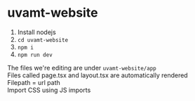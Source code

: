 # uvamt-website
1. Install nodejs
2. `cd uvamt-website`
3. `npm i`
4. `npm run dev`

The files we're editing are under `uvamt-website/app` \
Files called page.tsx and layout.tsx are automatically rendered \
Filepath = url path  \
Import CSS using JS imports